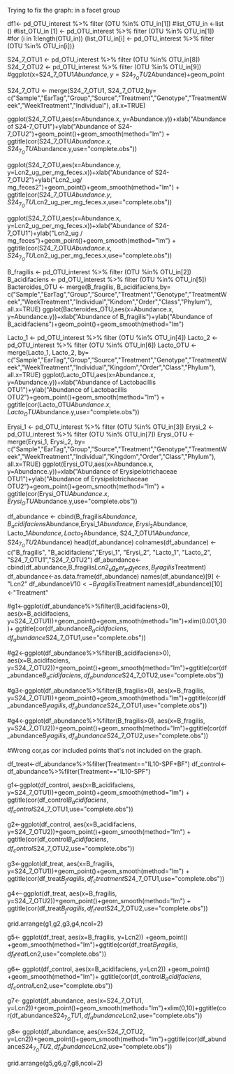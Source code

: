 Trying to fix the graph: in a facet group 

df1<- pd_OTU_interest %>% filter (OTU %in% OTU_in[1])
#list_OTU_in <-list ()
#list_OTU_in [1] <- pd_OTU_interest %>% filter (OTU %in% OTU_in[1])
#for (i in 1:length(OTU_in)) {list_OTU_in[i] <- pd_OTU_interest %>% filter (OTU %in% OTU_in[i])}

S24_7_OTU1 <- pd_OTU_interest %>% filter (OTU %in% OTU_in[8])
S24_7_OTU2 <- pd_OTU_interest %>% filter (OTU %in% OTU_in[9])
#ggplot(x=S24_7_OTU1$Abundance, y=S24_7_OTU2$Abundance)+geom_point


S24_7_OTU <- merge(S24_7_OTU1, S24_7_OTU2,by= c("Sample","EarTag","Group","Source","Treatment","Genotype","TreatmentWeek","WeekTreatment","Individual"), all.x=TRUE)

ggplot(S24_7_OTU,aes(x=Abundance.x, y=Abundance.y))+xlab("Abundance of S24-7_OTU1")+ylab("Abundance of S24-7_OTU2")+geom_point()+geom_smooth(method="lm") + ggtitle(cor(S24_7_OTU$Abundance.x,S24_7_OTU$Abundance.y,use="complete.obs"))


ggplot(S24_7_OTU,aes(x=Abundance.y, y=Lcn2_ug_per_mg_feces.x))+xlab("Abundance of S24-7_OTU2")+ylab("Lcn2_ug/ mg_feces2")+geom_point()+geom_smooth(method="lm") + ggtitle(cor(S24_7_OTU$Abundance.y,S24_7_OTU$Lcn2_ug_per_mg_feces.x,use="complete.obs"))

ggplot(S24_7_OTU,aes(x=Abundance.x, y=Lcn2_ug_per_mg_feces.x))+xlab("Abundance of S24-7_OTU1")+ylab("Lcn2_ug / mg_feces")+geom_point()+geom_smooth(method="lm") + ggtitle(cor(S24_7_OTU$Abundance.x,S24_7_OTU$Lcn2_ug_per_mg_feces.x,use="complete.obs"))


B_fragilis <- pd_OTU_interest %>% filter (OTU %in% OTU_in[2])
B_acidifaciens <- pd_OTU_interest %>% filter (OTU %in% OTU_in[5])
Bacteroides_OTU <- merge(B_fragilis, B_acidifaciens,by= c("Sample","EarTag","Group","Source","Treatment","Genotype","TreatmentWeek","WeekTreatment","Individual","Kindom","Order","Class","Phylum"), all.x=TRUE)
ggplot(Bacteroides_OTU,aes(x=Abundance.x, y=Abundance.y))+xlab("Abundance of B_fragilis")+ylab("Abundance of B_acidifaciens")+geom_point()+geom_smooth(method="lm") 


Lacto_1 <- pd_OTU_interest %>% filter (OTU %in% OTU_in[4])
Lacto_2 <- pd_OTU_interest %>% filter (OTU %in% OTU_in[6])
Lacto_OTU <- merge(Lacto_1, Lacto_2, by= c("Sample","EarTag","Group","Source","Treatment","Genotype","TreatmentWeek","WeekTreatment","Individual","Kingdom","Order","Class","Phylum"), all.x=TRUE)
ggplot(Lacto_OTU,aes(x=Abundance.x, y=Abundance.y))+xlab("Abundance of Lactobacillis OTU1")+ylab("Abundance of Lactobacillis OTU2")+geom_point()+geom_smooth(method="lm") + ggtitle(cor(Lacto_OTU$Abundance.x,Lacto_OTU$Abundance.y,use="complete.obs"))

Erysi_1 <- pd_OTU_interest %>% filter (OTU %in% OTU_in[3])
Erysi_2 <- pd_OTU_interest %>% filter (OTU %in% OTU_in[7])
Erysi_OTU <- merge(Erysi_1, Erysi_2, by= c("Sample","EarTag","Group","Source","Treatment","Genotype","TreatmentWeek","WeekTreatment","Individual","Kingdom","Order","Class","Phylum"), all.x=TRUE)
ggplot(Erysi_OTU,aes(x=Abundance.x, y=Abundance.y))+xlab("Abundance of Erysipelotrichaceae OTU1")+ylab("Abundance of Erysipelotrichaceae OTU2")+geom_point()+geom_smooth(method="lm") + ggtitle(cor(Erysi_OTU$Abundance.x,Erysi_OTU$Abundance.y,use="complete.obs"))
 
df_abundance <- cbind(B_fragilis$Abundance, B_acidifaciens$Abundance,Erysi_1$Abundance,Erysi_2$Abundance, Lacto_1$Abundance,Lacto_2$Abundance, S24_7_OTU1$Abundance,S24_7_OTU2$Abundance)
head(df_abundance)
colnames(df_abundance) <- c("B_fragilis", "B_acidifaciens","Erysi_1", "Erysi_2", "Lacto_1", "Lacto_2", "S24_7_OTU1","S24_7_OTU2")
df_abundance<-cbind(df_abundance,B_fragilis$Lcn2_ug_per_mg_feces,B_fragilis$Treatment)
df_abundance<-as.data.frame(df_abundance)
names(df_abundance)[9] <-"Lcn2"
df_abundance$V10<-B_fragilis$Treatment
names(df_abundance)[10] <-"Treatment"


#g1<-ggplot(df_abundance%>%filter(B_acidifaciens>0), aes(x=B_acidifaciens, y=S24_7_OTU1))+geom_point()+geom_smooth(method="lm")+xlim(0.001,30)+ ggtitle(cor(df_abundance$B_acidifaciens,df_abundance$S24_7_OTU1,use="complete.obs"))

#g2<-ggplot(df_abundance%>%filter(B_acidifaciens>0), aes(x=B_acidifaciens, y=S24_7_OTU2))+geom_point()+geom_smooth(method="lm")+ggtitle(cor(df_abundance$B_acidifaciens,df_abundance$S24_7_OTU2,use="complete.obs"))

#g3<-ggplot(df_abundance%>%filter(B_fragilis>0), aes(x=B_fragilis, y=S24_7_OTU1))+geom_point()+geom_smooth(method="lm")+ggtitle(cor(df_abundance$B_fragilis,df_abundance$S24_7_OTU1,use="complete.obs"))

#g4<-ggplot(df_abundance%>%filter(B_fragilis>0), aes(x=B_fragilis, y=S24_7_OTU2))+geom_point()+geom_smooth(method="lm")+ggtitle(cor(df_abundance$B_fragilis,df_abundance$S24_7_OTU2,use="complete.obs"))

#Wrong cor,as cor included points that's not included on the graph.

df_treat<-df_abundance%>%filter(Treatment=="IL10-SPF+BF")
df_control<-df_abundance%>%filter(Treatment=="IL10-SPF")

g1<-ggplot(df_control, aes(x=B_acidifaciens, y=S24_7_OTU1))+geom_point()+geom_smooth(method="lm") + ggtitle(cor(df_control$B_acidifaciens,df_control$S24_7_OTU1,use="complete.obs"))

g2<-ggplot(df_control, aes(x=B_acidifaciens, y=S24_7_OTU2))+geom_point()+geom_smooth(method="lm") + ggtitle(cor(df_control$B_acidifaciens,df_control$S24_7_OTU2,use="complete.obs"))

g3<-ggplot(df_treat, aes(x=B_fragilis, y=S24_7_OTU1))+geom_point()+geom_smooth(method="lm") + ggtitle(cor(df_treat$B_fragilis,df_ctreatment$S24_7_OTU1,use="complete.obs"))

g4<--ggplot(df_treat, aes(x=B_fragilis, y=S24_7_OTU2))+geom_point()+geom_smooth(method="lm") + ggtitle(cor(df_treat$B_fragilis,df_treat$S24_7_OTU2,use="complete.obs"))

grid.arrange(g1,g2,g3,g4,ncol=2)

g5<- ggplot(df_treat, aes(x=B_fragilis, y=Lcn2)) +geom_point() +geom_smooth(method="lm")+ggtitle(cor(df_treat$B_fragilis,df_treat$Lcn2,use="complete.obs"))

g6<- ggplot(df_control, aes(x=B_acidifaciens, y=Lcn2)) +geom_point() +geom_smooth(method="lm")+ ggtitle(cor(df_control$B_acidifaciens,df_control$Lcn2,use="complete.obs"))

g7<- ggplot(df_abundance, aes(x=S24_7_OTU1, y=Lcn2))+geom_point()+geom_smooth(method="lm")+xlim(0,10)+ggtitle(cor(df_abundance$S24_7_OTU1,df_abundance$Lcn2,use="complete.obs"))

g8<- ggplot(df_abundance, aes(x=S24_7_OTU2, y=Lcn2))+geom_point()+geom_smooth(method="lm")+ggtitle(cor(df_abundance$S24_7_OTU2,df_abundance$Lcn2,use="complete.obs"))

grid.arrange(g5,g6,g7,g8,ncol=2)

